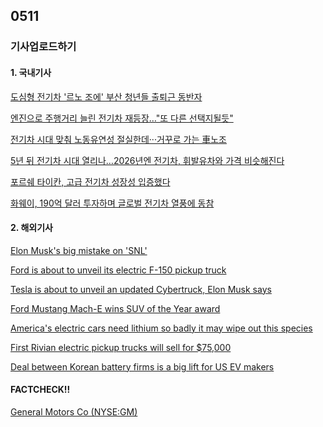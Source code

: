 ## 0511
### 기사업로드하기
#### 1. 국내기사

[도심형 전기차 '르노 조에' 부산 청년들 출퇴근 동반자](https://www.ekn.kr/web/view.php?key=20210511010001920)

[엔진으로 주행거리 늘린 전기차 재등장…"또 다른 선택지될듯"](https://www.yna.co.kr/view/AKR20210509032200003)

[전기차 시대 맞춰 노동유연성 절실한데···거꾸로 가는 車노조](https://www.sedaily.com/NewsVIew/22MB1YXL26)

[5년 뒤 전기차 시대 열리나…2026년엔 전기차, 휘발유차와 가격 비슷해진다](http://news.khan.co.kr/kh_news/khan_art_view.html?art_id=202105101656001)

[포르쉐 타이칸, 고급 전기차 성장성 입증했다](https://www.hankyung.com/car/article/2021051188232)

[화웨이, 190억 달러 투자하며 글로벌 전기차 열풍에 동참](https://cmobile.g-enews.com/view.php?ud=202105102027459492c6fee23429_1&ssk=pcmain_1_1&md=20210511063536_R)

[]()


#### 2. 해외기사


[Elon Musk's big mistake on 'SNL'](https://edition.cnn.com/2021/05/09/opinions/elon-musk-snl-mistake-obeidallah/index.html)

[Ford is about to unveil its electric F-150 pickup truck]()

[Tesla is about to unveil an updated Cybertruck, Elon Musk says](https://edition.cnn.com/2021/03/07/business/tesla-cybertruck-elon-musk-update/index.html)

[Ford Mustang Mach-E wins SUV of the Year award](https://edition.cnn.com/2021/01/11/business/mustang-mach-e-suv-of-the-year/index.html)

[America's electric cars need lithium so badly it may wipe out this species]()

[First Rivian electric pickup trucks will sell for $75,000](https://edition.cnn.com/2020/11/12/success/rivian-electric-pickup-suv-order/index.html)

[Deal between Korean battery firms is a big lift for US EV makers](https://edition.cnn.com/2021/04/11/business/lg-sk-lithium-battery-deal-us-ev-production/index.html)

>

#### FACTCHECK!!

[General Motors Co (NYSE:GM)](https://money.cnn.com/quote/quote.html?symb=GM&source=story_quote_link)

[]()